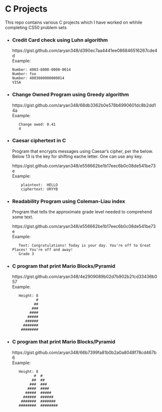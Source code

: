 # C Projects
This repo contains various C projects which I have worked on whhile completing CS50 problem sets

* <h3><b>Credit Card check using Luhn algorithm <br/></b></h3>
  https://gist.github.com/aryan348/d390ec7aa4441ee086846516267cde4d <br/>
  Example: <br/>
  
   ```$ ./credit 
   Number: 4003-6000-0000-0014 
   Number: foo 
   Number: 4003600000000014
   VISA 
   ```
   
 * <h3><b>Change Owned Program using Greedy algorithm <br/></b></h3>
    https://gist.github.com/aryan348/68db3362b0e578b6990601dc8b2dd14a <br/>
    Example: <br/>
  
   ```$ ./cash
      Change owed: 0.41
      4
   ```

  * <h3><b>Caesar ciphertext in C <br/></b></h3>
    <p> Program that encrypts messages using Caesar’s cipher, per the below. Below 13 is the key for shifting eache letter. One can use any key. </p>
    https://gist.github.com/aryan348/e556662be1b17eec6b0c08de541be73e <br/>
    Example:
  
    ```$ ./caesar 13
        plaintext:  HELLO
        ciphertext: URYYB
     ``` 

 * <h3><b>Readability Program using Coleman-Liau index <br/></b></h3>
    <p> Program that tells the approximate grade level needed to comprehend some text.</p>
    https://gist.github.com/aryan348/e556662be1b17eec6b0c08de541be73e <br/>
    Example: <br/>
  
   ```$ ./readability
      Text: Congratulations! Today is your day. You're off to Great Places! You're off and away!
      Grade 3
   ``` 

* <h3><b>C program that print Mario Blocks/Pyramid <br/></b></h3>
  https://gist.github.com/aryan348/4e2909089b02d7b902b21cd33436b057 <br/>
  Example: <br/>
  
   ```$ ./mario
      Height: 8
              #
             ##
            ###
           ####
          #####
         ######
        #######
       ########
   ```


* <h3><b>C program that print Mario Blocks/Pyramid <br/></b></h3>
  https://gist.github.com/aryan348/66b7399fa81b0b2a0a8048f78cd467b6 <br/>
  Example: <br/>
  
   ```$ ./mario
      Height: 8
             #  #
            ##  ##
           ###  ###
          ####  ####
         #####  #####
        ######  ######
       #######  #######
      ########  ########
   ```
   
   
